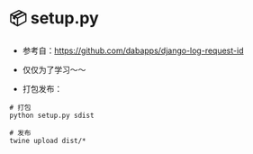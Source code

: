 📦 setup.py
=======================
- 参考自：https://github.com/dabapps/django-log-request-id
- 仅仅为了学习～～

- 打包发布：
```
# 打包
python setup.py sdist  

# 发布
twine upload dist/* 
```